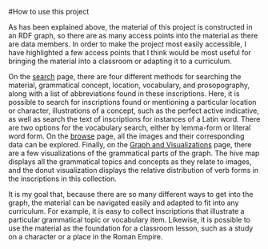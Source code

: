 #How to use this project

As has been explained above, the material of this project is constructed in an RDF graph, so there are as many access points into the material as there are data members.  In order to make the project most easily accessible, I have highlighted a few access points that I think would be most useful for bringing the material into a classroom or adapting it to a curriculum.

On the [search][search] page, there are four different methods for searching the material, grammatical concept, location, vocabulary, and prosopography, along with a list of abbreviations found in these inscriptions.  Here, it is possible to search for inscriptions found or mentioning a particular location or character, illustrations of a concept, such as the perfect active indicative, as well as search the text of inscriptions for instances of a Latin word.  There are two options for the vocabulary search, either by lemma-form or literal word form.  On the [browse][browse] page, all the images and their corresponding data can be explored.  Finally,  on the [Graph and Visualizations][graph] page, there are a few visualizations of the grammatical parts of the graph.  The hive map displays all the grammatical topics and concepts as they relate to images, and the donut visualization displays the relative distribution of verb forms in the inscriptions in this collection.

[search]: search.html
[browse]: browse.html
[graph]: graph.html

It is my goal that, because there are so many different ways to get into the graph, the material can be navigated easily and adapted to fit into any curriculum.  For example, it is easy to collect inscriptions that illustrate a particular grammatical topic or vocabulary item.  Likewise, it is possible to use the material as the foundation for a classroom lesson, such as a study on a character or a place in the Roman Empire.